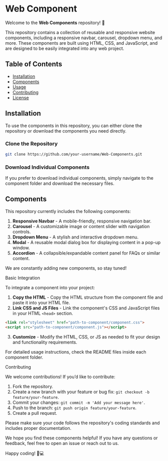# Web Component

Welcome to the **Web Components** repository! 🎉

This repository contains a collection of reusable and responsive website components, including a responsive navbar, carousel, dropdown menu, and more. These components are built using HTML, CSS, and JavaScript, and are designed to be easily integrated into any web project.

## Table of Contents
- [Installation](#installation)
- [Components](#components)
- [Usage](#usage)
- [Contributing](#contributing)
- [License](#license)

## Installation

To use the components in this repository, you can either clone the repository or download the components you need directly.

### Clone the Repository

```bash
git clone https://github.com/your-username/Web-Components.git
```

### Download Individual Components

If you prefer to download individual components, simply navigate to the component folder and download the necessary files.

## Components

This repository currently includes the following components:

1. **Responsive Navbar** - A mobile-friendly, responsive navigation bar.
2. **Carousel** - A customizable image or content slider with navigation controls.
3. **Dropdown Menu** - A stylish and interactive dropdown menu.
4. **Modal** - A reusable modal dialog box for displaying content in a pop-up window.
5. **Accordion** - A collapsible/expandable content panel for FAQs or similar content.

We are constantly adding new components, so stay tuned!

Basic Integration

To integrate a component into your project:

1. **Copy the HTML** - Copy the HTML structure from the component file and paste it into your HTML file.
2. **Link CSS and JS Files** - Link the component's CSS and JavaScript files in your HTML `<head>` section.

```html
<link rel="stylesheet" href="path-to-component/component.css">
<script src="path-to-component/component.js"></script>
```

3. **Customize** - Modify the HTML, CSS, or JS as needed to fit your design and functionality requirements.

For detailed usage instructions, check the README files inside each component folder.

Contributing

We welcome contributions! If you’d like to contribute:

1. Fork the repository.
2. Create a new branch with your feature or bug fix: `git checkout -b feature/your-feature`.
3. Commit your changes: `git commit -m 'Add your message here'`.
4. Push to the branch: `git push origin feature/your-feature`.
5. Create a pull request.

Please make sure your code follows the repository's coding standards and includes proper documentation.



We hope you find these components helpful! If you have any questions or feedback, feel free to open an issue or reach out to us.

Happy coding! 🎨💻
